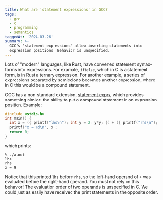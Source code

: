 ```yaml
---
title: What are 'statement expressions' in GCC?
tags:
  - gcc
  - c
  - programming
  - semantics
taggedAt: '2024-03-26'
summary: >-
  GCC's 'statement expressions' allow inserting statements into
  expression positions. Behavior is unspecified.
---
```


Lots of "modern" languages, like Rust, have converted statement syntax-forms into expressions. For example, `if`/`else`, which in C is a statement form, is in Rust a ternary expression. For another example, a series of expressions separated by semicolons becomes another expression, where in C this would be a compound statement.

GCC has a non-standard extension, [statement exprs](https://gcc.gnu.org/onlinedocs/gcc/Statement-Exprs.html), which provides something similar: the ability to put a compound statement in an expression position. Example:

```c
#include <stdio.h>
int main() {
  int x = ({ printf("lhs\n"); int y = 2; y*y; }) + ({ printf("rhs\n"); 5; });
  printf("x = %d\n", x);
  return 0;
}
```

which prints:

```
% ./a.out
lhs
rhs
x = 9
```

Notice that this printed `lhs` before `rhs`, so the left-hand operand of `+` was evaluated before the right-hand operand. You must not rely on this behavior! The evaluation order of two operands is unspecified in C. We could just as easily have received the print statements in the opposite order.

